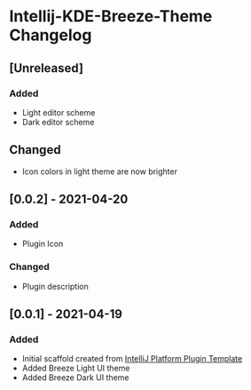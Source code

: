 <!-- Keep a Changelog guide -> https://keepachangelog.com -->

# Intellij-KDE-Breeze-Theme Changelog

## [Unreleased]
### Added
- Light editor scheme
- Dark editor scheme

## Changed
- Icon colors in light theme are now brighter

## [0.0.2] - 2021-04-20
### Added
- Plugin Icon

### Changed
- Plugin description

## [0.0.1] - 2021-04-19
### Added
- Initial scaffold created from [IntelliJ Platform Plugin Template](https://github.com/JetBrains/intellij-platform-plugin-template)
- Added Breeze Light UI theme
- Added Breeze Dark UI theme